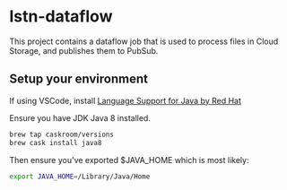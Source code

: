 # lstn-dataflow

This project contains a dataflow job that is used to process files in Cloud Storage, and publishes them to PubSub.

## Setup your environment

If using VSCode, install [Language Support for Java by Red Hat](https://marketplace.visualstudio.com/items?itemName=redhat.java)

Ensure you have JDK Java 8 installed.

```bash
brew tap caskroom/versions
brew cask install java8
```

Then ensure you've exported $JAVA_HOME which is most likely:

```bash
export JAVA_HOME=/Library/Java/Home
```
